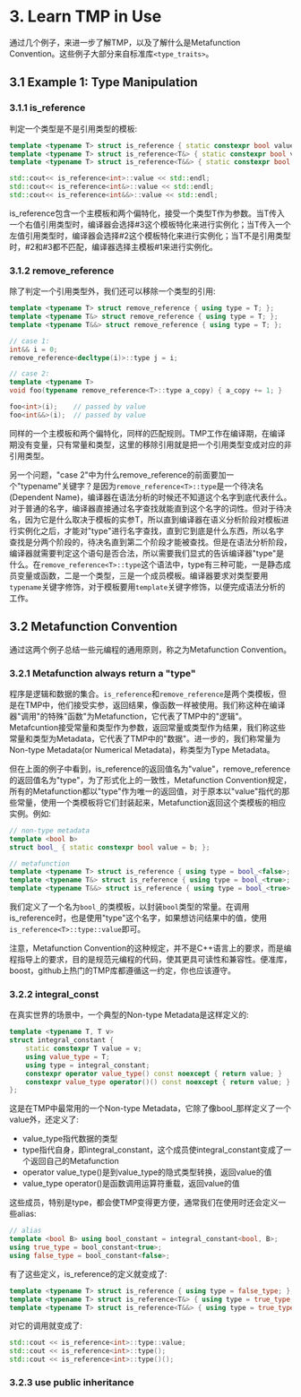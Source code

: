# 3. Learn TMP in Use
通过几个例子，来进一步了解TMP，以及了解什么是Metafunction Convention。这些例子大部分来自标准库`<type_traits>`。

## 3.1 Example 1: Type Manipulation

### 3.1.1 is_reference

判定一个类型是不是引用类型的模板:

```cpp
template <typename T> struct is_reference { static constexpr bool value = false; };     // #1
template <typename T> struct is_reference<T&> { static constexpr bool value = true; };  // #2
template <typename T> struct is_reference<T&&> { static constexpr bool value = true; }; // #3

std::cout<< is_reference<int>::value << std::endl;
std::cout<< is_reference<int&>::value << std::endl;
std::cout<< is_reference<int&&>::value << std::endl;
```

is_reference包含一个主模板和两个偏特化，接受一个类型T作为参数。当T传入一个右值引用类型时，编译器会选择#3这个模板特化来进行实例化；当T传入一个左值引用类型时，编译器会选择#2这个模板特化来进行实例化；当T不是引用类型时，#2和#3都不匹配，编译器选择主模板#1来进行实例化。

### 3.1.2 remove_reference
除了判定一个引用类型外，我们还可以移除一个类型的引用:

```cpp
template <typename T> struct remove_reference { using type = T; };      // #1
template <typename T&> struct remove_reference { using type = T; };     // #2
template <typename T&&> struct remove_reference { using type = T; };    // #3

// case 1:
int&& i = 0;
remove_reference<decltype(i)>::type j = i;

// case 2:
template <typename T>
void foo(typename remove_reference<T>::type a_copy) { a_copy += 1; }

foo<int>(i);    // passed by value
foo<int&&>(i);  // passed by value
```

同样的一个主模板和两个偏特化，同样的匹配规则。TMP工作在编译期，在编译期没有变量，只有常量和类型，这里的移除引用就是把一个引用类型变成对应的非引用类型。

另一个问题，"case 2"中为什么remove_reference的前面要加一个"typename"关键字？是因为`remove_reference<T>::type`是一个待决名(Dependent Name)，编译器在语法分析的时候还不知道这个名字到底代表什么。对于普通的名字，编译器直接通过名字查找就能直到这个名字的词性。但对于待决名，因为它是什么取决于模板的实参T，所以直到编译器在语义分析阶段对模板进行实例化之后，才能对"type"进行名字查找，直到它到底是什么东西，所以名字查找是分两个阶段的，待决名直到第二个阶段才能被查找。但是在语法分析阶段，编译器就需要判定这个语句是否合法，所以需要我们显式的告诉编译器"type"是什么。在`remove_reference<T>::type`这个语法中，type有三种可能，一是静态成员变量或函数，二是一个类型，三是一个成员模板。编译器要求对类型要用`typename`关键字修饰，对于模板要用`template`关键字修饰，以便完成语法分析的工作。

## 3.2 Metafunction Convention
通过这两个例子总结一些元编程的通用原则，称之为Metafunction Convention。

### 3.2.1 Metafunction always return a "type"
程序是逻辑和数据的集合。`is_reference`和`remove_reference`是两个类模板，但是在TMP中，他们接受实参，返回结果，像函数一样被使用。我们称这种在编译器"调用"的特殊"函数"为Metafunction，它代表了TMP中的"逻辑"。Metafcuntion接受常量和类型作为参数，返回常量或类型作为结果，我们称这些常量和类型为Metadata，它代表了TMP中的"数据"。进一步的，我们称常量为Non-type Metadata(or Numerical Metadata)，称类型为Type Metadata。

但在上面的例子中看到，is_reference的返回值名为"value"，remove_reference的返回值名为"type"，为了形式化上的一致性，Metafunction Convention规定，所有的Metafunction都以"type"作为唯一的返回值，对于原本以"value"指代的那些常量，使用一个类模板将它们封装起来，Metafunction返回这个类模板的相应实例。例如:

```cpp
// non-type metadata
template <bool b>
struct bool_ { static constexpr bool value = b; };

// metafunction
template <typename T> struct is_reference { using type = bool_<false>; };
template <typename T&> struct is_reference { using type = bool_<true>; };
template <typename T&&> struct is_reference { using type = bool_<true>; };
```

我们定义了一个名为`bool_`的类模板，以封装`bool`类型的常量。在调用is_reference时，也是使用"type"这个名字，如果想访问结果中的值，使用`is_reference<T>::type::value`即可。

注意，Metafunction Convention的这种规定，并不是C++语言上的要求，而是编程指导上的要求，目的是规范元编程的代码，使其更具可读性和兼容性。便准库，boost，github上热门的TMP库都遵循这一约定，你也应该遵守。

### 3.2.2 integral_const
在真实世界的场景中，一个典型的Non-type Metadata是这样定义的:

```cpp
template <typename T, T v>
struct integral_constant {
    static constexpr T value = v;
    using value_type = T;
    using type = integral_constant;
    constexpr operator value_type() const noexcept { return value; }
    constexpr value_type operator()() const noexcept { return value; }
};
```

这是在TMP中最常用的一个Non-type Metadata，它除了像bool_那样定义了一个value外，还定义了:
- value_type指代数据的类型
- type指代自身，即integral_constant，这个成员使integral_constant变成了一个返回自己的Metafunction
- operator value_type()是到value_type的隐式类型转换，返回value的值
- value_type operator()是函数调用运算符重载，返回value的值

这些成员，特别是type，都会使TMP变得更方便，通常我们在使用时还会定义一些alias:

```cpp
// alias
template <bool B> using bool_constant = integral_constant<bool, B>;
using true_type = bool_constant<true>;
using false_type = bool_constant<false>;
```

有了这些定义，is_reference的定义就变成了:

```cpp
template <typename T> struct is_reference { using type = false_type; };
template <typename T> struct is_reference<T&> { using type = true_type; };
template <typename T> struct is_reference<T&&> { using type = true_type; };
```

对它的调用就变成了:

```cpp
std::cout << is_reference<int>::type::value;
std::cout << is_reference<int>::type();
std::cout << is_reference<int>::type()();
```

### 3.2.3 use public inheritance
